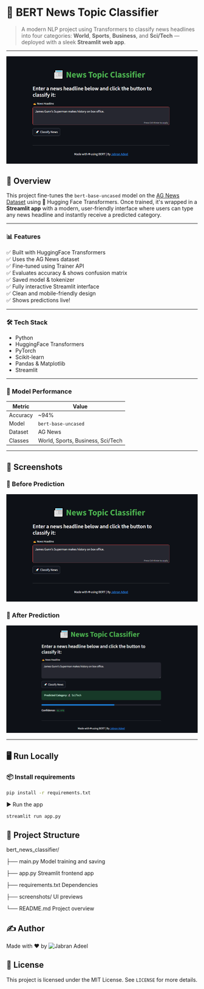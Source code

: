 # 🧠 BERT News Topic Classifier

> A modern NLP project using Transformers to classify news headlines into four categories: **World**, **Sports**, **Business**, and **Sci/Tech** — deployed with a sleek **Streamlit web app**.

---

![App Preview](screenshots/before_prediction.png)

## 🚀 Overview

This project fine-tunes the `bert-base-uncased` model on the [AG News Dataset](https://huggingface.co/datasets/ag_news) using 🤗 Hugging Face Transformers. Once trained, it's wrapped in a **Streamlit app** with a modern, user-friendly interface where users can type any news headline and instantly receive a predicted category.

---

### 📊 Features

✅ Built with HuggingFace Transformers  
✅ Uses the AG News dataset  
✅ Fine-tuned using Trainer API  
✅ Evaluates accuracy & shows confusion matrix  
✅ Saved model & tokenizer  
✅ Fully interactive Streamlit interface  
✅ Clean and mobile-friendly design  
✅ Shows predictions live!

---

### 🛠 Tech Stack

- Python
- HuggingFace Transformers
- PyTorch
- Scikit-learn
- Pandas & Matplotlib
- Streamlit

---

### 🧪 Model Performance

| Metric       | Value  |
|--------------|--------|
| Accuracy     | ~94%   |
| Model        | `bert-base-uncased` |
| Dataset      | AG News |
| Classes      | World, Sports, Business, Sci/Tech |

---

## 🎯 Screenshots

### 🔹 Before Prediction
![Before](screenshots/before_prediction.png)

### 🔹 After Prediction
![After](screenshots/after_prediction.png)

---

## 🖥️ Run Locally

### 📦 Install requirements
```bash
pip install -r requirements.txt
```
▶️ Run the app
```bash
streamlit run app.py
```

## 📁 Project Structure

bert_news_classifier/

├── main.py               Model training and saving

├── app.py                Streamlit frontend app

├── requirements.txt      Dependencies

├── screenshots/          UI previews

└── README.md             Project overview

## ✍️ Author

Made with ❤️ by ![Jabran Adeel](https://www.linkedin.com/in/jabran-adeel/)

## 📌 License

This project is licensed under the MIT License. See `LICENSE` for more details.
